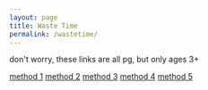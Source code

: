 ```yaml
---
layout: page
title: Waste Time
permalink: /wastetime/
---
```

don't worry, these links are all pg, but only ages 3+

[method 1][link1]
[method 2][link2]
[method 3][link3]
[method 4][link4]
[method 5][link5]

[link1]: https://www.youtube.com/watch?v=EcLPNGLRHU8
[link2]: http://www.theuselessweb.com/
[link3]: http://www.koalastothemax.com/
[link4]: https://www.youtube.com/watch?v=bECRkGP6E4w
[link5]: https://www.youtube.com/watch?v=2NL2lRwlDbw
